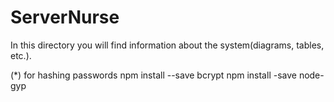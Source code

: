 # ServerNurse 
In this directory you will find information about the system(diagrams, tables, etc.).

(*) for hashing passwords
npm install --save bcrypt
npm install -save node-gyp